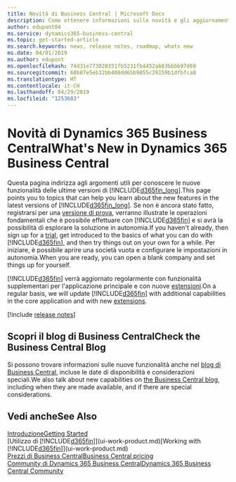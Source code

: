 ```yaml
---
title: Novità di Business Central | Microsoft Docs
description: Come ottenere informazioni sulle novità e gli aggiornamenti più recenti per Business Central.
author: edupont04
ms.service: dynamics365-business-central
ms.topic: get-started-article
ms.search.keywords: news, release notes, roadmap, whats new
ms.date: 04/01/2019
ms.author: edupont
ms.openlocfilehash: 74d31e773020351fb5231fb4452ab83bbbb97d69
ms.sourcegitcommit: 60b87e5eb32bb408dd65b9855c29159b1dfbfca8
ms.translationtype: HT
ms.contentlocale: it-CH
ms.lasthandoff: 04/29/2019
ms.locfileid: "1253603"
---
```

# <a name="whats-new-in-dynamics-365-business-central"></a><span data-ttu-id="52b08-103">Novità di Dynamics 365 Business Central</span><span class="sxs-lookup"><span data-stu-id="52b08-103">What's New in Dynamics 365 Business Central</span></span>

<span data-ttu-id="52b08-104">Questa pagina indirizza agli argomenti utili per conoscere le nuove funzionalità delle ultime versioni di [!INCLUDE[d365fin_long](includes/d365fin_long_md.md)].</span><span class="sxs-lookup"><span data-stu-id="52b08-104">This page points you to topics that can help you learn about the new features in the latest versions of [!INCLUDE[d365fin_long](includes/d365fin_long_md.md)].</span></span> <span data-ttu-id="52b08-105">Se non è ancora stato fatto, registrarsi per una [versione di prova](https://trials.dynamics.com/), verranno illustrate le operazioni fondamentali che è possibile effettuare con [!INCLUDE[d365fin](includes/d365fin_md.md)] e si avrà la possibilità di esplorare la soluzione in autonomia.</span><span class="sxs-lookup"><span data-stu-id="52b08-105">If you haven't already, then sign up for a [trial](https://trials.dynamics.com/), get introduced to the basics of what you can do with [!INCLUDE[d365fin](includes/d365fin_md.md)], and then try things out on your own for a while.</span></span> <span data-ttu-id="52b08-106">Per iniziare, è possibile aprire una società vuota e configurare le impostazioni in autonomia.</span><span class="sxs-lookup"><span data-stu-id="52b08-106">When you are ready, you can open a blank company and set things up for yourself.</span></span>  

<span data-ttu-id="52b08-107">[!INCLUDE[d365fin](includes/d365fin_md.md)] verrà aggiornato regolarmente con funzionalità supplementari per l'applicazione principale e con nuove [estensioni](ui-extensions.md).</span><span class="sxs-lookup"><span data-stu-id="52b08-107">On a regular basis, we will update [!INCLUDE[d365fin](includes/d365fin_md.md)] with additional capabilities in the core application and with new [extensions](ui-extensions.md).</span></span>  

[!include [release notes](includes/release-notes.md)]

## <a name="check-the-business-central-blog"></a><span data-ttu-id="52b08-108">Scopri il blog di Business Central</span><span class="sxs-lookup"><span data-stu-id="52b08-108">Check the Business Central Blog</span></span>
<span data-ttu-id="52b08-109">Si possono trovare informazioni sulle nuove funzionalità anche nel [blog di Business Central](https://community.dynamics.com/business/b/financials/), incluse le date di disponibilità e considerazioni speciali.</span><span class="sxs-lookup"><span data-stu-id="52b08-109">We also talk about new capabilities on [the Business Central blog](https://community.dynamics.com/business/b/financials/), including when they are made available, and if there are special considerations.</span></span>  

## <a name="see-also"></a><span data-ttu-id="52b08-110">Vedi anche</span><span class="sxs-lookup"><span data-stu-id="52b08-110">See Also</span></span>
[<span data-ttu-id="52b08-111">Introduzione</span><span class="sxs-lookup"><span data-stu-id="52b08-111">Getting Started</span></span>](product-get-started.md)  
<span data-ttu-id="52b08-112">[Utilizzo di [!INCLUDE[d365fin](includes/d365fin_md.md)]](ui-work-product.md)</span><span class="sxs-lookup"><span data-stu-id="52b08-112">[Working with [!INCLUDE[d365fin](includes/d365fin_md.md)]](ui-work-product.md)</span></span>  
[<span data-ttu-id="52b08-113">Prezzi di Business Central</span><span class="sxs-lookup"><span data-stu-id="52b08-113">Business Central pricing</span></span>](https://dynamics.microsoft.com/en-us/business-central/overview/#pricing)  
[<span data-ttu-id="52b08-114">Community di Dynamics 365 Business Central</span><span class="sxs-lookup"><span data-stu-id="52b08-114">Dynamics 365 Business Central Community</span></span>](https://community.dynamics.com/business/)  
